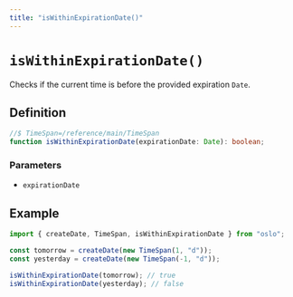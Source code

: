 ```yaml
---
title: "isWithinExpirationDate()"
---
```


# `isWithinExpirationDate()`

Checks if the current time is before the provided expiration `Date`.

## Definition

```ts
//$ TimeSpan=/reference/main/TimeSpan
function isWithinExpirationDate(expirationDate: Date): boolean;
```

### Parameters

- `expirationDate`

## Example

```ts
import { createDate, TimeSpan, isWithinExpirationDate } from "oslo";

const tomorrow = createDate(new TimeSpan(1, "d"));
const yesterday = createDate(new TimeSpan(-1, "d"));

isWithinExpirationDate(tomorrow); // true
isWithinExpirationDate(yesterday); // false
```
